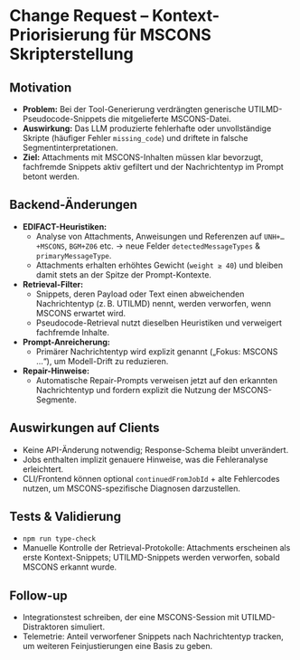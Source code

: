 # Change Request – Kontext-Priorisierung für MSCONS Skripterstellung

## Motivation
- **Problem:** Bei der Tool-Generierung verdrängten generische UTILMD-Pseudocode-Snippets die mitgelieferte MSCONS-Datei.
- **Auswirkung:** Das LLM produzierte fehlerhafte oder unvollständige Skripte (häufiger Fehler `missing_code`) und driftete in falsche Segmentinterpretationen.
- **Ziel:** Attachments mit MSCONS-Inhalten müssen klar bevorzugt, fachfremde Snippets aktiv gefiltert und der Nachrichtentyp im Prompt betont werden.

## Backend-Änderungen
- **EDIFACT-Heuristiken:**
  - Analyse von Attachments, Anweisungen und Referenzen auf `UNH+…+MSCONS`, `BGM+Z06` etc. -> neue Felder `detectedMessageTypes` & `primaryMessageType`.
  - Attachments erhalten erhöhtes Gewicht (`weight ≥ 40`) und bleiben damit stets an der Spitze der Prompt-Kontexte.
- **Retrieval-Filter:**
  - Snippets, deren Payload oder Text einen abweichenden Nachrichtentyp (z. B. UTILMD) nennt, werden verworfen, wenn MSCONS erwartet wird.
  - Pseudocode-Retrieval nutzt dieselben Heuristiken und verweigert fachfremde Inhalte.
- **Prompt-Anreicherung:**
  - Primärer Nachrichtentyp wird explizit genannt („Fokus: MSCONS …“), um Modell-Drift zu reduzieren.
- **Repair-Hinweise:**
  - Automatische Repair-Prompts verweisen jetzt auf den erkannten Nachrichtentyp und fordern explizit die Nutzung der MSCONS-Segmente.

## Auswirkungen auf Clients
- Keine API-Änderung notwendig; Response-Schema bleibt unverändert.
- Jobs enthalten implizit genauere Hinweise, was die Fehleranalyse erleichtert.
- CLI/Frontend können optional `continuedFromJobId` + alte Fehlercodes nutzen, um MSCONS-spezifische Diagnosen darzustellen.

## Tests & Validierung
- `npm run type-check`
- Manuelle Kontrolle der Retrieval-Protokolle: Attachments erscheinen als erste Kontext-Snippets; UTILMD-Snippets werden verworfen, sobald MSCONS erkannt wurde.

## Follow-up
- Integrationstest schreiben, der eine MSCONS-Session mit UTILMD-Distraktoren simuliert.
- Telemetrie: Anteil verworfener Snippets nach Nachrichtentyp tracken, um weiteren Feinjustierungen eine Basis zu geben.
